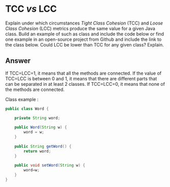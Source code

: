# TCC *vs* LCC

Explain under which circumstances *Tight Class Cohesion* (TCC) and *Loose Class Cohesion* (LCC) metrics produce the same value for a given Java class. Build an example of such as class and include the code below or find one example in an open-source project from Github and include the link to the class below. Could LCC be lower than TCC for any given class? Explain.

## Answer

If TCC=LCC=1, it means that all the methods are connected. If the value of TCC=LCC is between 0 and 1, it means that there are different parts that can be separated in at least 2 classes. If TCC=LCC=0, it means that none of the methods are connected.

Class example :
```Java
public class Word {

    private String word;
    
    public Word(String w) {
        word = w;
    }
    
    public String getWord() {
        return word;
    }
    
    public void setWord(String w) {
        word=w;
    }
}
```
